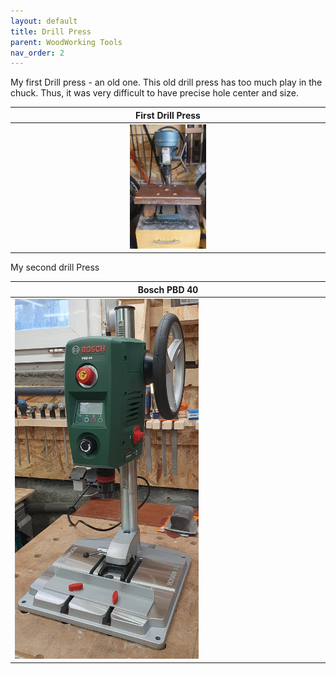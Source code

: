 ```yaml
---
layout: default
title: Drill Press
parent: WoodWorking Tools
nav_order: 2
---
```

My first Drill press - an old one. This old drill press has too much play in the chuck. 
Thus, it was very difficult to have precise hole center and size. 


|                            First Drill Press                             |
|:------------------------------------------------------------------------:|
| <img alt="image" height="25%" src="/media/Drill_Press.jpg" width="25%"/> | 

 My second drill Press

| Bosch PBD 40                                                              |
|---------------------------------------------------------------------------|
| <img alt="image" height="60%" src="/media/Bosch_PBD_40.jpg" width="60%"/> |  <img alt="image" height="60%" src="/media/Bosch_PBD_40_1.jpg" width="60%"/> | 